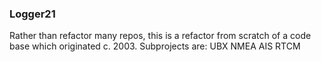 ### Logger21
Rather than refactor many repos, this is a refactor from scratch of a code base which originated c. 2003.
Subprojects are:
UBX
NMEA
AIS
RTCM
